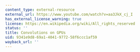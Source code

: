 ```yaml
---
content_type: external-resource
external_url: https://www.youtube.com/watch?v=aa3JkX_cj_I
has_external_license_warning: true
license: https://en.wikipedia.org/wiki/All_rights_reserved
status: ''
title: Convolutions on GPUs
uid: 9341e9d8-69a1-4041-9772-58f6ccc1af59
wayback_url: ''
---
```

